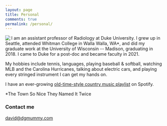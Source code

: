 ```yaml
---
layout: page
title: Personal
comments: true
permalink: /personal/
---
```


<img src = "~/images/hiking.png" align="left">
I am an assistant professor of Radiology at Duke University. I grew up in Seattle, attended Whitman College in Walla Walla, WA*, and did my graduate work at the University of Wisconsin -- Madison, graduating in 2018. I came to Duke for a post-doc and became faculty in 2021.

My hobbies include tennis, languages, playing baseball & softball, watching MLB and the Carolina Hurricanes, talking about electric cars, and playing every stringed instrument I can get my hands on.

I have an ever-growing <a href="https://open.spotify.com/playlist/2SLqGJgTeSdgfPUCh9K5ml?si=_o68yjrDT5e5WyzfQVoXXA">old-time-style country music playlist</a> on Spotify.

*The Town So Nice They Named It Twice

### Contact me

[david@dgmummy.com](mailto:david@dgmummy)

